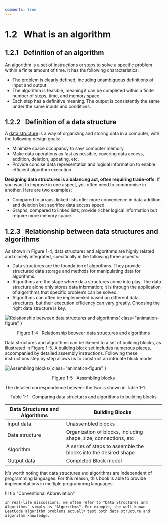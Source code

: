 ```yaml
---
comments: true
---
```


# 1.2 &nbsp; What is an algorithm

## 1.2.1 &nbsp; Definition of an algorithm

An <u>algorithm</u> is a set of instructions or steps to solve a specific problem within a finite amount of time. It has the following characteristics:

- The problem is clearly defined, including unambiguous definitions of input and output.
- The algorithm is feasible, meaning it can be completed within a finite number of steps, time, and memory space.
- Each step has a definitive meaning. The output is consistently the same under the same inputs and conditions.

## 1.2.2 &nbsp; Definition of a data structure

A <u>data structure</u> is a way of organizing and storing data in a computer, with the following design goals:

- Minimize space occupancy to save computer memory.
- Make data operations as fast as possible, covering data access, addition, deletion, updating, etc.
- Provide concise data representation and logical information to enable efficient algorithm execution.

**Designing data structures is a balancing act, often requiring trade-offs**. If you want to improve in one aspect, you often need to compromise in another. Here are two examples:

- Compared to arrays, linked lists offer more convenience in data addition and deletion but sacrifice data access speed.
- Graphs, compared to linked lists, provide richer logical information but require more memory space.

## 1.2.3 &nbsp; Relationship between data structures and algorithms

As shown in Figure 1-4, data structures and algorithms are highly related and closely integrated, specifically in the following three aspects:

- Data structures are the foundation of algorithms. They provide structured data storage and methods for manipulating data for algorithms.
- Algorithms are the stage where data structures come into play. The data structure alone only stores data information; it is through the application of algorithms that specific problems can be solved.
- Algorithms can often be implemented based on different data structures, but their execution efficiency can vary greatly. Choosing the right data structure is key.

![Relationship between data structures and algorithms](what_is_dsa.assets/relationship_between_data_structure_and_algorithm.png){ class="animation-figure" }

<p align="center"> Figure 1-4 &nbsp; Relationship between data structures and algorithms </p>

Data structures and algorithms can be likened to a set of building blocks, as illustrated in Figure 1-5. A building block set includes numerous pieces, accompanied by detailed assembly instructions. Following these instructions step by step allows us to construct an intricate block model.

![Assembling blocks](what_is_dsa.assets/assembling_blocks.png){ class="animation-figure" }

<p align="center"> Figure 1-5 &nbsp; Assembling blocks </p>

The detailed correspondence between the two is shown in Table 1-1.

<p align="center"> Table 1-1 &nbsp; Comparing data structures and algorithms to building blocks </p>

<div class="center-table" markdown>

| Data Structures and Algorithms | Building Blocks                                                 |
| ------------------------------ | --------------------------------------------------------------- |
| Input data                     | Unassembled blocks                                              |
| Data structure                 | Organization of blocks, including shape, size, connections, etc |
| Algorithm                      | A series of steps to assemble the blocks into the desired shape |
| Output data                    | Completed Block model                                           |

</div>

It's worth noting that data structures and algorithms are independent of programming languages. For this reason, this book is able to provide implementations in multiple programming languages.

!!! tip "Conventional Abbreviation"

    In real-life discussions, we often refer to "Data Structures and Algorithms" simply as "Algorithms". For example, the well-known LeetCode algorithm problems actually test both data structure and algorithm knowledge.
